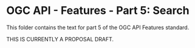 # OGC API - Features - Part 5: Search

This folder contains the text for part 5 of the OGC API Features standard.

THIS IS CURRENTLY A PROPOSAL DRAFT.
